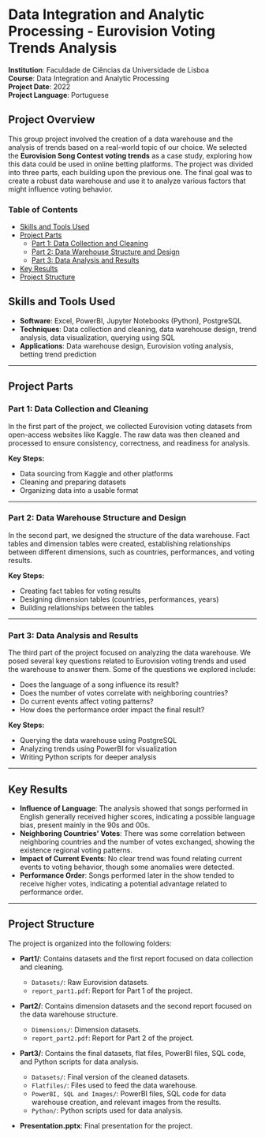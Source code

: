 # Data Integration and Analytic Processing - Eurovision Voting Trends Analysis  
**Institution**: Faculdade de Ciências da Universidade de Lisboa  
**Course**: Data Integration and Analytic Processing  
**Project Date**: 2022  
**Project Language**: Portuguese

## Project Overview
This group project involved the creation of a data warehouse and the analysis of trends based on a real-world topic of our choice. We selected the **Eurovision Song Contest voting trends** as a case study, exploring how this data could be used in online betting platforms. The project was divided into three parts, each building upon the previous one. The final goal was to create a robust data warehouse and use it to analyze various factors that might influence voting behavior.

### Table of Contents
- [Skills and Tools Used](#skills-and-tools-used)
- [Project Parts](#project-parts)
  - [Part 1: Data Collection and Cleaning](#part-1-data-collection-and-cleaning)
  - [Part 2: Data Warehouse Structure and Design](#part-2-data-warehouse-structure-and-design)
  - [Part 3: Data Analysis and Results](#part-3-data-analysis-and-results)
- [Key Results](#key-results)
- [Project Structure](#project-structure)

## Skills and Tools Used
- **Software**: Excel, PowerBI, Jupyter Notebooks (Python), PostgreSQL
- **Techniques**: Data collection and cleaning, data warehouse design, trend analysis, data visualization, querying using SQL
- **Applications**: Data warehouse design, Eurovision voting analysis, betting trend prediction

---

## Project Parts

### Part 1: Data Collection and Cleaning
In the first part of the project, we collected Eurovision voting datasets from open-access websites like Kaggle. The raw data was then cleaned and processed to ensure consistency, correctness, and readiness for analysis.

**Key Steps:**
- Data sourcing from Kaggle and other platforms
- Cleaning and preparing datasets
- Organizing data into a usable format

---

### Part 2: Data Warehouse Structure and Design
In the second part, we designed the structure of the data warehouse. Fact tables and dimension tables were created, establishing relationships between different dimensions, such as countries, performances, and voting results.

**Key Steps:**
- Creating fact tables for voting results
- Designing dimension tables (countries, performances, years)
- Building relationships between the tables

---

### Part 3: Data Analysis and Results
The third part of the project focused on analyzing the data warehouse. We posed several key questions related to Eurovision voting trends and used the warehouse to answer them. Some of the questions we explored include:
- Does the language of a song influence its result?
- Does the number of votes correlate with neighboring countries?
- Do current events affect voting patterns?
- How does the performance order impact the final result?

**Key Steps:**
- Querying the data warehouse using PostgreSQL
- Analyzing trends using PowerBI for visualization
- Writing Python scripts for deeper analysis

---

## Key Results

- **Influence of Language**: The analysis showed that songs performed in English generally received higher scores, indicating a possible language bias, present mainly in the 90s and 00s.
- **Neighboring Countries' Votes**: There was some correlation between neighboring countries and the number of votes exchanged, showing the existence regional voting patterns.
- **Impact of Current Events**: No clear trend was found relating current events to voting behavior, though some anomalies were detected.
- **Performance Order**: Songs performed later in the show tended to receive higher votes, indicating a potential advantage related to performance order.

---
## Project Structure

The project is organized into the following folders:

- **Part1/**: Contains datasets and the first report focused on data collection and cleaning.
  - `Datasets/`: Raw Eurovision datasets.
  - `report_part1.pdf`: Report for Part 1 of the project.
  
- **Part2/**: Contains dimension datasets and the second report focused on the data warehouse structure.
  - `Dimensions/`: Dimension datasets.
  - `report_part2.pdf`: Report for Part 2 of the project.
  
- **Part3/**: Contains the final datasets, flat files, PowerBI files, SQL code, and Python scripts for data analysis.
  - `Datasets/`: Final version of the cleaned datasets.
  - `Flatfiles/`: Files used to feed the data warehouse.
  - `PowerBI, SQL and Images/`: PowerBI files, SQL code for data warehouse creation, and relevant images from the results.
  - `Python/`: Python scripts used for data analysis.
  
- **Presentation.pptx**: Final presentation for the project.
